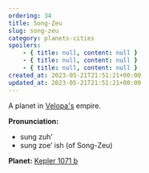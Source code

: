 ```yaml
---
ordering: 34
title: Song-Zeu
slug: song-zeu
category: planets-cities
spoilers:
    - { title: null, content: null }
    - { title: null, content: null }
    - { title: null, content: null }
created_at: 2023-05-21T21:51:21+00:00
updated_at: 2023-05-21T21:51:21+00:00
---
```

A planet in [Velopa's](/category/planets-cities/velopa) empire.

**Pronunciation:**
- sung zuh’
- sung zoe’ ish (of Song-Zeu)

**Planet:**
[Kepler 1071 b](https://exoplanets.nasa.gov/exoplanet-catalog/7742/kepler-1701-b/)